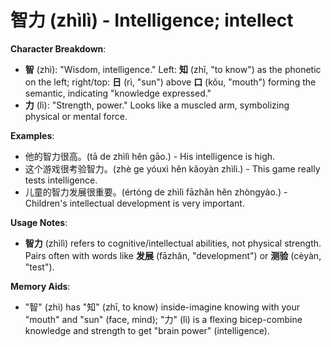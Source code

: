 # **智力 (zhìlì) - Intelligence; intellect**

**Character Breakdown**:  
- **智** (zhì): "Wisdom, intelligence." Left: **知** (zhī, "to know") as the phonetic on the left; right/top: **日** (rì, "sun") above **口** (kǒu, "mouth") forming the semantic, indicating "knowledge expressed."  
- **力** (lì): "Strength, power." Looks like a muscled arm, symbolizing physical or mental force.

**Examples**:  
- 他的智力很高。(tā de zhìlì hěn gāo.) - His intelligence is high.  
- 这个游戏很考验智力。(zhè ge yóuxì hěn kǎoyàn zhìlì.) - This game really tests intelligence.  
- 儿童的智力发展很重要。(értóng de zhìlì fāzhǎn hěn zhòngyào.) - Children's intellectual development is very important.

**Usage Notes**:  
- **智力** (zhìlì) refers to cognitive/intellectual abilities, not physical strength. Pairs often with words like **发展** (fāzhǎn, "development") or **测验** (cèyàn, "test").

**Memory Aids**:  
- "智" (zhì) has "知" (zhī, to know) inside-imagine knowing with your "mouth" and "sun" (face, mind); "力" (lì) is a flexing bicep-combine knowledge and strength to get "brain power" (intelligence).